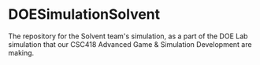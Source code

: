 # DOESimulationSolvent
 The repository for the Solvent team's simulation, as a part of the DOE Lab simulation that our CSC418 Advanced Game & Simulation Development are making.
